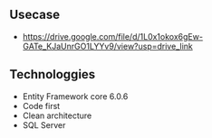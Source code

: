 ## Usecase
- https://drive.google.com/file/d/1L0x1okox6gEw-GATe_KJaUnrGO1LYYv9/view?usp=drive_link
## Technologgies
- Entity Framework core 6.0.6
- Code first
- Clean architecture
- SQL Server
